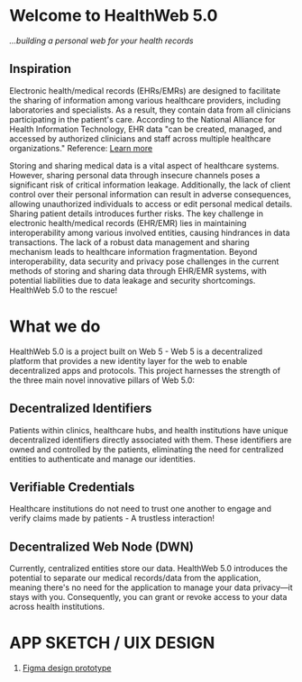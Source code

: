 # Welcome to HealthWeb 5.0
_...building a personal web for your health records_

## Inspiration

Electronic health/medical records (EHRs/EMRs) are designed to facilitate the sharing of information among various healthcare providers, including laboratories and specialists. As a result, they contain data from all clinicians participating in the patient's care. According to the National Alliance for Health Information Technology, EHR data "can be created, managed, and accessed by authorized clinicians and staff across multiple healthcare organizations."
Reference: [Learn more](https://www.healthit.gov/buzz-blog/electronic-health-and-medical-records/emr-vs-ehr-difference/)

Storing and sharing medical data is a vital aspect of healthcare systems. However, sharing personal data through insecure channels poses a significant risk of critical information leakage. Additionally, the lack of client control over their personal information can result in adverse consequences, allowing unauthorized individuals to access or edit personal medical details. Sharing patient details introduces further risks. The key challenge in electronic health/medical records (EHR/EMR) lies in maintaining interoperability among various involved entities, causing hindrances in data transactions. The lack of a robust data management and sharing mechanism leads to healthcare information fragmentation. Beyond interoperability, data security and privacy pose challenges in the current methods of storing and sharing data through EHR/EMR systems, with potential liabilities due to data leakage and security shortcomings. HealthWeb 5.0 to the rescue!


# What we do

HealthWeb 5.0 is a project built on Web 5 - Web 5 is a decentralized platform that provides a new identity layer for the web to enable decentralized apps and protocols. This project harnesses the strength of the three main novel innovative pillars of Web 5.0:

## Decentralized Identifiers
Patients within clinics, healthcare hubs, and health institutions have unique decentralized identifiers directly associated with them. These identifiers are owned and controlled by the patients, eliminating the need for centralized entities to authenticate and manage our identities.

## Verifiable Credentials
Healthcare institutions do not need to trust one another to engage and verify claims made by patients - A trustless interaction!

## Decentralized Web Node (DWN)
Currently, centralized entities store our data. HealthWeb 5.0 introduces the potential to separate our medical records/data from the application, meaning there's no need for the application to manage your data privacy—it stays with you. Consequently, you can grant or revoke access to your data across health institutions.

# APP SKETCH / UIX DESIGN 

1. [Figma design prototype](https://www.figma.com/proto/QCClWvuMceU5M6y34P6h8k/HEALTHWEB-5.0?node-id=6-127&starting-point-node-id=6%3A127&t=ULgRKJS3jivHcTrS-1&scaling=scale-down)

